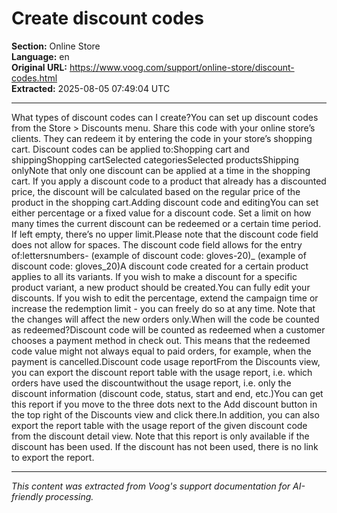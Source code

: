 # Create discount codes

**Section:** Online Store  
**Language:** en  
**Original URL:** https://www.voog.com/support/online-store/discount-codes.html  
**Extracted:** 2025-08-05 07:49:04 UTC

---

What types of discount codes can I create?You can set up discount codes from the Store > Discounts menu. Share this code with your online store’s clients. They can redeem it by entering the code in your store’s shopping cart.
Discount codes can be applied to:Shopping cart and shippingShopping cartSelected categoriesSelected productsShipping onlyNote that only one discount can be applied at a time in the shopping cart. If you apply a discount code to a product that already has a discounted price, the discount will be calculated based on the regular price of the product in the shopping cart.Adding discount code and editingYou can set either percentage or a fixed value for a discount code. Set a limit on how many times the current discount can be redeemed or a certain time period. If left empty, there’s no upper limit.Please note that the discount code field does not allow for spaces. The discount code field allows for the entry of:lettersnumbers- (example of discount code: gloves-20)_ (example of discount code: gloves_20)A discount code created for a certain product applies to all its variants. If you wish to make a discount for a specific product variant, a new product should be created.You can fully edit your discounts. If you wish to edit the percentage, extend the campaign time or increase the redemption limit - you can freely do so at any time. Note that the changes will affect the new orders only.When will the code be counted as redeemed?Discount code will be counted as redeemed when a customer chooses a payment method in check out. This means that the redeemed code value might not always equal to paid orders, for example, when the payment is cancelled.Discount code usage reportFrom the Discounts view, you can export the discount report table with the usage report, i.e. which orders have used the discountwithout the usage report, i.e. only the discount information (discount code, status, start and end, etc.)You can get this report if you move to the three dots next to the Add discount button in the top right of the Discounts view and click there.In addition, you can also export the report table with the usage report of the given discount code from the discount detail view. Note that this report is only available if the discount has been used. If the discount has not been used, there is no link to export the report.

---

*This content was extracted from Voog's support documentation for AI-friendly processing.*
